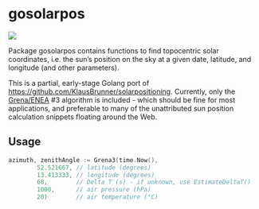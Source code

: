 gosolarpos
==========

![](https://github.com/KlausBrunner/gosolarpos/workflows/Go/badge.svg)

Package gosolarpos contains functions to find topocentric solar coordinates, i.e. the sun’s position on the sky at a given date, latitude, and longitude (and other parameters).

This is a partial, early-stage Golang port of https://github.com/KlausBrunner/solarpositioning. Currently, only the [Grena/ENEA](http://dx.doi.org/10.1016/j.solener.2012.01.024) #3 algorithm is included - which should be fine for most applications, and preferable to many of the unattributed sun position calculation snippets floating around the Web.

Usage
-----

```Go
azimuth, zenithAngle := Grena3(time.Now(),
		52.521667, // latitude (degrees)
		13.413333, // longitude (degrees)
		68,        // Delta T (s) - if unknown, use EstimateDeltaT()
		1000,      // air pressure (hPa)
		20)        // air temperature (°C)
```
